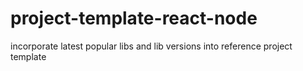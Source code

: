 # project-template-react-node
incorporate latest popular libs and lib versions into reference project template
